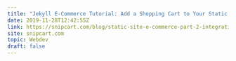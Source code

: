 ```yaml
---
title: "Jekyll E-Commerce Tutorial: Add a Shopping Cart to Your Static Website"
date: 2019-11-28T12:42:55Z
link: https://snipcart.com/blog/static-site-e-commerce-part-2-integrating-snipcart-with-jekyll?utm_medium=RSS&utm_source=hune
site: snipcart.com
topic: Webdev
draft: false
---
```

